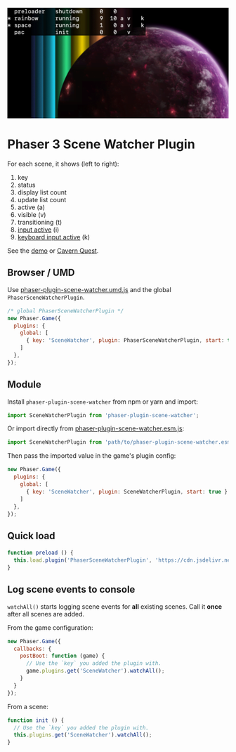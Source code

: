 ![Screenshot](./preview.png)

Phaser 3 Scene Watcher Plugin
=============================

For each scene, it shows (left to right):

1. key
2. status
3. display list count
4. update list count
5. active (a)
6. visible (v)
7. transitioning (t)
8. [input active](https://newdocs.phaser.io/docs/3.60.0/focus/Phaser.Input.InputPlugin-isActive) (i)
9. [keyboard input active](https://newdocs.phaser.io/docs/3.60.0/focus/Phaser.Input.Keyboard.KeyboardPlugin-isActive) (k)

See the [demo](https://codepen.io/samme/pen/VBbJZM) or [Cavern Quest](https://samme.itch.io/cavern-quest).

Browser / UMD
-------------

Use [phaser-plugin-scene-watcher.umd.js](dist/phaser-plugin-scene-watcher.umd.js) and the global `PhaserSceneWatcherPlugin`.

```javascript
/* global PhaserSceneWatcherPlugin */
new Phaser.Game({
  plugins: {
    global: [
      { key: 'SceneWatcher', plugin: PhaserSceneWatcherPlugin, start: true }
    ]
  },
});
```

Module
------

Install `phaser-plugin-scene-watcher` from npm or yarn and import:

```javascript
import SceneWatcherPlugin from 'phaser-plugin-scene-watcher';
```

Or import directly from [phaser-plugin-scene-watcher.esm.js](dist/phaser-plugin-scene-watcher.esm.js):

```javascript
import SceneWatcherPlugin from 'path/to/phaser-plugin-scene-watcher.esm.js';
```

Then pass the imported value in the game's plugin config:

```javascript
new Phaser.Game({
  plugins: {
    global: [
      { key: 'SceneWatcher', plugin: SceneWatcherPlugin, start: true }
    ]
  },
});
```

Quick load
----------

```javascript
function preload () {
  this.load.plugin('PhaserSceneWatcherPlugin', 'https://cdn.jsdelivr.net/npm/phaser-plugin-scene-watcher@6.0.0/dist/phaser-plugin-scene-watcher.umd.js', true);
}
```

Log scene events to console
---------------------------

`watchAll()` starts logging scene events for **all** existing scenes. Call it **once** after all scenes are added.

From the game configuration:

```javascript
new Phaser.Game({
  callbacks: {
    postBoot: function (game) {
      // Use the `key` you added the plugin with.
      game.plugins.get('SceneWatcher').watchAll();
    }
  }
});
```

From a scene:

```javascript
function init () {
  // Use the `key` you added the plugin with.
  this.plugins.get('SceneWatcher').watchAll();
}
```
